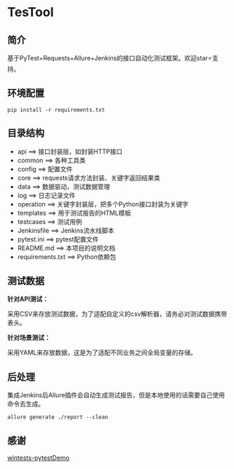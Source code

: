 # TesTool

## 简介

基于PyTest+Requests+Allure+Jenkins的接口自动化测试框架。欢迎star:star:支持。

## 环境配置

```
pip install -r requirements.txt
```


## 目录结构

- api ==> 接口封装层，如封装HTTP接口
- common ==> 各种工具类
- config ==> 配置文件
- core ==> requests请求方法封装、关键字返回结果类
- data ==> 数据驱动，测试数据管理
- log ==> 日志记录文件
- operation ==> 关键字封装层，把多个Python接口封装为关键字
- templates ==> 用于测试报告的HTML模板
- testcases ==> 测试用例
- Jenkinsfile ==> Jenkins流水线脚本
- pytest.ini ==> pytest配置文件
- README.md ==> 本项目的说明文档
- requirements.txt ==> Python依赖包


## 测试数据

**针对API测试：**

采用CSV来存放测试数据，为了适配自定义的csv解析器，请务必对测试数据携带表头。

**针对场景测试：**

采用YAML来存放数据，这是为了适配不同业务之间全局变量的存储。

## 后处理

集成Jenkins后Allure插件会自动生成测试报告，但是本地使用的话需要自己使用命令去生成。

```shell
allure generate ./report --clean
```

## 感谢

[wintests-pytestDemo](https://github.com/wintests/pytestDemo)
